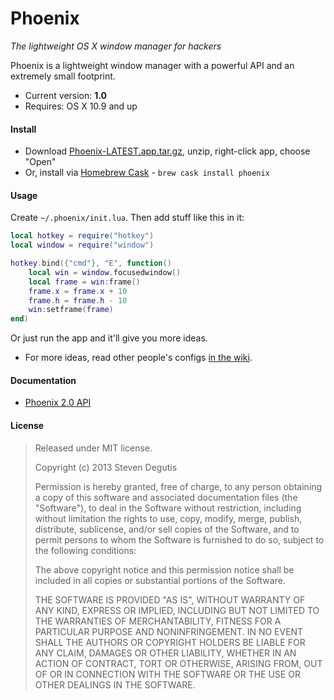 # Phoenix

*The lightweight OS X window manager for hackers*

Phoenix is a lightweight window manager with a powerful API and an extremely small footprint.

* Current version: **1.0**
* Requires: OS X 10.9 and up

#### Install

* Download [Phoenix-LATEST.app.tar.gz](https://raw.github.com/sdegutis/phoenix/master/Builds/Phoenix-LATEST.app.tar.gz), unzip, right-click app, choose "Open"
* Or, install via [Homebrew Cask](https://github.com/phinze/homebrew-cask) - `brew cask install phoenix`

#### Usage

Create `~/.phoenix/init.lua`. Then add stuff like this in it:

~~~lua
local hotkey = require("hotkey")
local window = require("window")

hotkey.bind({"cmd"}, "E", function()
    local win = window.focusedwindow()
    local frame = win:frame()
    frame.x = frame.x + 10
    frame.h = frame.h - 10
    win:setframe(frame)
end)
~~~

Or just run the app and it'll give you more ideas.

* For more ideas, read other people's configs [in the wiki](https://github.com/sdegutis/Phoenix/wiki).

#### Documentation

- [Phoenix 2.0 API](https://github.com/sdegutis/Phoenix/wiki/Phoenix-2.0-API)

#### License

> Released under MIT license.
>
> Copyright (c) 2013 Steven Degutis
>
> Permission is hereby granted, free of charge, to any person obtaining a copy
> of this software and associated documentation files (the "Software"), to deal
> in the Software without restriction, including without limitation the rights
> to use, copy, modify, merge, publish, distribute, sublicense, and/or sell
> copies of the Software, and to permit persons to whom the Software is
> furnished to do so, subject to the following conditions:
>
> The above copyright notice and this permission notice shall be included in
> all copies or substantial portions of the Software.
>
> THE SOFTWARE IS PROVIDED "AS IS", WITHOUT WARRANTY OF ANY KIND, EXPRESS OR
> IMPLIED, INCLUDING BUT NOT LIMITED TO THE WARRANTIES OF MERCHANTABILITY,
> FITNESS FOR A PARTICULAR PURPOSE AND NONINFRINGEMENT. IN NO EVENT SHALL THE
> AUTHORS OR COPYRIGHT HOLDERS BE LIABLE FOR ANY CLAIM, DAMAGES OR OTHER
> LIABILITY, WHETHER IN AN ACTION OF CONTRACT, TORT OR OTHERWISE, ARISING FROM,
> OUT OF OR IN CONNECTION WITH THE SOFTWARE OR THE USE OR OTHER DEALINGS IN
> THE SOFTWARE.
